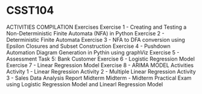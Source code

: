 # CSST104
ACTIVITIES COMPILATION
Exercises
Exercise 1 - Creating and Testing a Non-Deterministic Finite Automata (NFA) in Python
Exercise 2 - Deterministic Finite Automata
Exercise 3 - NFA to DFA conversion using Epsilon Closures and Subset Construction
Exercise 4 - Pushdown Automation Diagram Generation in Pythin using graphViz
Exercise 5 - Assessment Task 5: Bank Customer
Exercise 6 - Logistic Regression Model
Exercise 7 - Linear Regression Model
Exercise 8 - ARIMA MODEL
Activities
Activity 1 - Linear Regression
Activity 2 - Multiple Linear Regression
Activity 3 - Sales Data Analysis Report
Midterm
Midterm - Midterm Practical Exam using Logistic Regression Model and Linearl Regression Model
